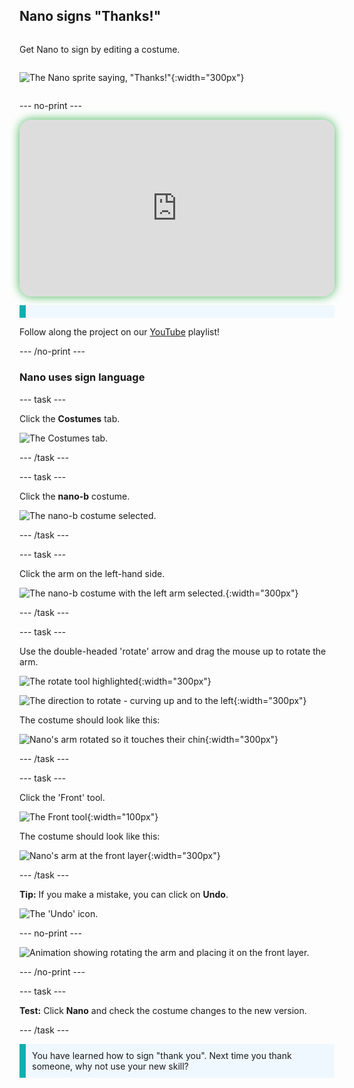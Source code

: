 ## Nano signs "Thanks!"

<div style="display: flex; flex-wrap: wrap">
<div style="flex-basis: 200px; flex-grow: 1; margin-right: 15px;">
  
Get Nano to sign by editing a costume.
</div>
<div>

![The Nano sprite saying, "Thanks!"](images/nano-step-2.png){:width="300px"}

</div>
</div>

--- no-print ---

<div style="position: relative; width: 100%; aspect-ratio: 16 / 9; border-radius: 20px; box-shadow: 0 0 15px #3fb654; overflow: hidden;">
<iframe
    src="https://www.youtube.com/embed/bgjkYctNGac?rel=0&cc_load_policy=1"
    style="position: absolute; inset: 0; width: 100%; height: 100%; border: none;"
    allowfullscreen>
</iframe>
</div>

<p style="border-left: solid; border-width:10px; border-color: #0faeb0; background-color: aliceblue; padding: 10px;">

Follow along the project on our [YouTube](7) playlist!
</p>
--- /no-print ---

### Nano uses sign language

--- task ---

Click the **Costumes** tab. 

![The Costumes tab.](images/tab-costumes.png)

--- /task ---

--- task ---

Click the **nano-b** costume. 

![The nano-b costume selected.](images/nano-costume-b.png)

--- /task ---

--- task ---

Click the arm on the left-hand side.

![The nano-b costume with the left arm selected.](images/nano-left-arm-selected.png){:width="300px"}

--- /task ---

--- task ---

Use the double-headed 'rotate' arrow and drag the mouse up to rotate the arm.

![The rotate tool highlighted](images/rotate-tool.png){:width="300px"}

![The direction to rotate - curving up and to the left](images/rotate-demo.png){:width="300px"}

The costume should look like this:

![Nano's arm rotated so it touches their chin](images/nano-arm-rotated.png){:width="300px"}

--- /task ---

--- task ---

Click the 'Front' tool.

![The Front tool](images/ui_bring_to_front_made.png){:width="100px"}

The costume should look like this:

![Nano's arm at the front layer](images/nano-arm-front.png){:width="300px"}

--- /task ---

**Tip:** If you make a mistake, you can click on **Undo**.

![The 'Undo' icon.](images/nano-undo.png)

--- no-print ---

![Animation showing rotating the arm and placing it on the front layer.](images/nano-rotate-resize-lrg.gif)

--- /no-print ---

--- task ---

**Test:** Click **Nano** and check the costume changes to the new version.

--- /task ---

<p style="border-left: solid; border-width:10px; border-color: #0faeb0; background-color: aliceblue; padding: 10px;">You have learned how to sign "thank you". Next time you thank someone, why not use your new skill?
</p>

